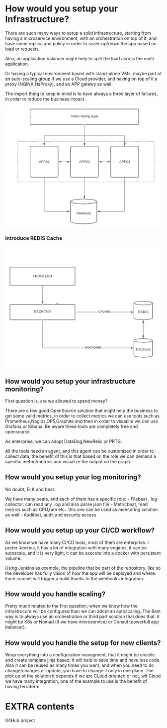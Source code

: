 ## 
# How would you setup your Infrastructure?

There are such many ways to setup a solid infrastructure, starting from having a microservice environment, with an 
orchestration on top of it, and have some replica and policy in order to scale-up/down the app based on load or requests.

Also, an application balancer might help to split the load across the multi application.

Or having a typical environment based with stand-alone VMs, maybe part of an auto-scaling group if we use a Cloud provider,
and having on top of it a proxy (NGINX,HaProxy), and an APP gatewy as well.

The import thing to keep in mind is to have always a three layer of failures, in order to reduce the business impact.

![img.png](img.png)


### Introduce REDIS Cache


![img_2.png](img_2.png)


## How would you setup your infrastructure monitoring?
First question is, are we allowed to spend money? 

There are a few good OpenSource solution that might help the business to get some valid metrics, in order to collect metrics
we can use tools such as Prometheus,Nagios,OP5,Graphite and then in order to visualite we can use Grafana or Kibana.
Be aware these tools are completely free and opensource.

As enterprise, we can adopt DataDog,NewRelic or PRTG.

All the tools need an agent, and this agent can be customized in order to collect data, the benefit of this is that based 
on the role we can demand a specific metric/metrics and visualize the output on the graph.


## How would you setup your log monitoring?

No doubt, ELK and beat.

We have many beats, and each of them has a specific role:
    - Filebeat , log collector, can read any .log and also parse json file
    - Metricbeat, read metrics such as CPU,ram etc.. this one can be used as monitoring solution as well
    - Auditbet, audit and security access

## How would you setup up your CI/CD workflow?

As we know we have many CI/CD tools, most of them are enterprise.
I prefer Jenkins, it has a lot of integration with many engines, it can be autoscale, and it is very light, it can be execute
into a docker with persistent volume.

Using Jenkins as example, the pipeline that be part of the repository, like so the developer has fully vision of how the app will be deployed
and where. Each commit will trigger a build thanks to the webhooks integration.


## How would you handle scaling?

Pretty much related to the first question, when we know how the infrastrucure will be configured than we can adopt an autoscaling.
The Best way is to always use an orchestration or third part solution that does that.
it might be K8s or Nomad (if we have microservice) or  Consul (powerfull app balancer).

## How would you handle the setup for new clients?

Wrap everything into a configuration managment, that it might be ansible and create template jinja based, it will help 
to save time and have less code.
Also it can be reused as many times you want, and when you need to do change/changes or update, you have to change it 
only in one place.
The pick up of the solution it depends if we are CLoud oriented or not, wit Cloud we have many integration, 
one of the example to use is the benefit of having terraform.



# EXTRA contents

GitHub project









